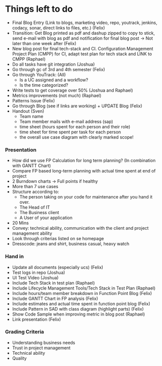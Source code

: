 # Things left to do

* Final Blog Entry (Link to blogs, marketing video, repo, youtrack, jenkins, codacy, sonar, direct links to files, etc.) (Felix)
* Transition: Get Blog printed as pdf and dashup zipped to copy to stick, send e-mail with blog as pdf and notification for final blog post
-> Not later than one week after (Felix)
* New blog post for final tech-stack and CI. Configuration Management Project Plan (CMPP) for CI, adapt test plan for tech stack and LINK to CMPP (Raphael)
* Do all tasks have git integration (Joshua)
* Go through gc of 3rd and 4th semester (Felix)
* Go through YouTrack: (All)
    * Is a UC assigned and a workflow?
    * Is the time categorized?
* Write tests to get coverage over 50% (Joshua and Raphael)
* Metrics improvements (not much) (Raphael)
* Patterns Issue (Felix)
* Go through Blog (see if links are working) + UPDATE Blog (Felix)
* Handout (Sven)
    * Team name
    * Team member mails with e-mail address (sap)
    * time sheet (hours spent for each person and their role) 
    * time sheet for time spent per task for each person
    * the overall use case diagram with clearly marked scope!
    
### Presentation

* How did we use FP Calculation for long term planning? (In combination with GANTT Chart)
* Compare FP based long-term planning with actual time spent at end of project
* 2 Burndown charts -> Full points if healthy
* More than 7 use cases
* Structure according to: 
    * The person taking on your code for maintenance after you hand it over.
    * The Head of IT
    * The Business client
    * A User of your application
* 20 Mins
* Convey: technical ability, communication with the client and project management ability
* Look through criterias listed on se homepage
* Dresscode: jeans and shirt, business casual, heavy watch

### Hand in

* Update all documents (especially ucs) (Felix)
* Test logs in repo (Joshua)
* UI Test Video (Joshua)
* Include Tech Stack in test plan (Raphael)
* Include Lifecycle Management Tools/Tech Stack in Test Plan (Raphael)
* Include hours/team member breakdown in Function Point Blog (Felix)
* Include GANTT Chart in FP analysis (Felix)
* Include estimates and actual time spent in function point blog (Felix)
* Include Pattern in SAD with class diagram (highlight parts) (Felix)
* Show Code Sample when improving metric in blog post (Raphael)
* Link presentation (Felix)

### Grading Criteria

* Understanding business needs
* Trust in project management
* Technical ability
* Quality